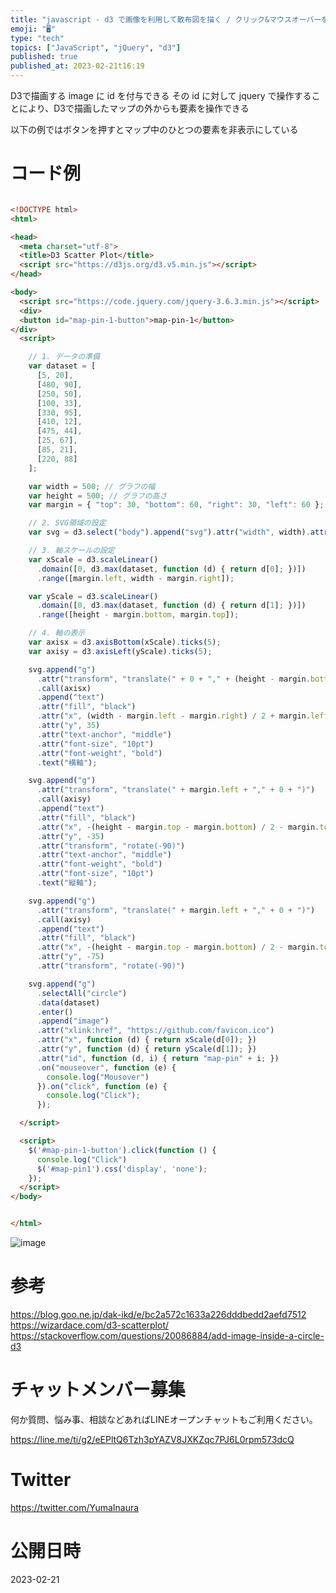 ```yaml
---
title: "javascript - d3 で画像を利用して散布図を描く / クリック&マウスオーバーを検知する / 画像にidをつけてjqueryで操"
emoji: "🖥"
type: "tech"
topics: ["JavaScript", "jQuery", "d3"]
published: true
published_at: 2023-02-21t16:19
---
```


D3で描画する image に id を付与できる
その id に対して jquery で操作することにより、D3で描画したマップの外からも要素を操作できる

以下の例ではボタンを押すとマップ中のひとつの要素を非表示にしている

# コード例

```html

<!DOCTYPE html>
<html>

<head>
  <meta charset="utf-8">
  <title>D3 Scatter Plot</title>
  <script src="https://d3js.org/d3.v5.min.js"></script>
</head>

<body>
  <script src="https://code.jquery.com/jquery-3.6.3.min.js"></script>
  <div>
  <button id="map-pin-1-button">map-pin-1</button>
</div>
  <script>

    // 1. データの準備
    var dataset = [
      [5, 20],
      [480, 90],
      [250, 50],
      [100, 33],
      [330, 95],
      [410, 12],
      [475, 44],
      [25, 67],
      [85, 21],
      [220, 88]
    ];

    var width = 500; // グラフの幅
    var height = 500; // グラフの高さ
    var margin = { "top": 30, "bottom": 60, "right": 30, "left": 60 };

    // 2. SVG領域の設定
    var svg = d3.select("body").append("svg").attr("width", width).attr("height", height);

    // 3. 軸スケールの設定
    var xScale = d3.scaleLinear()
      .domain([0, d3.max(dataset, function (d) { return d[0]; })])
      .range([margin.left, width - margin.right]);

    var yScale = d3.scaleLinear()
      .domain([0, d3.max(dataset, function (d) { return d[1]; })])
      .range([height - margin.bottom, margin.top]);

    // 4. 軸の表示
    var axisx = d3.axisBottom(xScale).ticks(5);
    var axisy = d3.axisLeft(yScale).ticks(5);

    svg.append("g")
      .attr("transform", "translate(" + 0 + "," + (height - margin.bottom) + ")")
      .call(axisx)
      .append("text")
      .attr("fill", "black")
      .attr("x", (width - margin.left - margin.right) / 2 + margin.left)
      .attr("y", 35)
      .attr("text-anchor", "middle")
      .attr("font-size", "10pt")
      .attr("font-weight", "bold")
      .text("横軸");

    svg.append("g")
      .attr("transform", "translate(" + margin.left + "," + 0 + ")")
      .call(axisy)
      .append("text")
      .attr("fill", "black")
      .attr("x", -(height - margin.top - margin.bottom) / 2 - margin.top)
      .attr("y", -35)
      .attr("transform", "rotate(-90)")
      .attr("text-anchor", "middle")
      .attr("font-weight", "bold")
      .attr("font-size", "10pt")
      .text("縦軸");

    svg.append("g")
      .attr("transform", "translate(" + margin.left + "," + 0 + ")")
      .call(axisy)
      .append("text")
      .attr("fill", "black")
      .attr("x", -(height - margin.top - margin.bottom) / 2 - margin.top)
      .attr("y", -75)
      .attr("transform", "rotate(-90)")

    svg.append("g")
      .selectAll("circle")
      .data(dataset)
      .enter()
      .append("image")
      .attr("xlink:href", "https://github.com/favicon.ico")
      .attr("x", function (d) { return xScale(d[0]); })
      .attr("y", function (d) { return yScale(d[1]); })
      .attr("id", function (d, i) { return "map-pin" + i; })
      .on("mouseover", function (e) {
        console.log("Mousover")
      }).on("click", function (e) {
        console.log("Click");
      });

  </script>

  <script>
    $('#map-pin-1-button').click(function () {
      console.log("Click")
      $('#map-pin1').css('display', 'none');
    });
  </script>
</body>


</html>
```

![image](https://user-images.githubusercontent.com/13635059/220264821-96591264-f67d-49d5-9cf8-6b730d0a9851.png)

# 参考

https://blog.goo.ne.jp/dak-ikd/e/bc2a572c1633a226dddbedd2aefd7512 
https://wizardace.com/d3-scatterplot/ 
https://stackoverflow.com/questions/20086884/add-image-inside-a-circle-d3 


# チャットメンバー募集


何か質問、悩み事、相談などあればLINEオープンチャットもご利用ください。

https://line.me/ti/g2/eEPltQ6Tzh3pYAZV8JXKZqc7PJ6L0rpm573dcQ


# Twitter

https://twitter.com/YumaInaura


# 公開日時

2023-02-21
